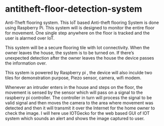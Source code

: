 # antitheft-floor-detection-system

Anti-Theft flooring system. This IoT based Anti-theft flooring System is done using Raspberry Pi. This system will is designed to monitor the entire floor for movement. One single step anywhere on the floor is tracked and the user is alarmed over IoT.

This system will be a secure flooring tile with Iot connectivity. When the owner leaves the house, the system is to be turned on. If there’s unexpected detection after the owner leaves  the house the device passes the information over.

This system is powered by Raspberry pi , the device will also inculde two tiles for demonstration purpose, Piezo sensor, camera, wifi modem.

Whenever an intruder enters in the house and steps on the floor, the movement is sensed by the sensor which will pass on a signal to the raspberry pi controller. The controller in turn will process the signal to be valid signal and then moves the camera to the area where movement was detected and then it will transmit it over the Internet for the home owner to check the image. I will here use IOTGecko for the web based GUI of IOT system which sounds an alert and shows the image captured to user.
